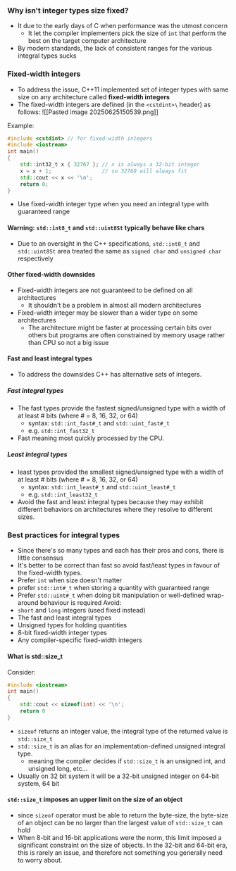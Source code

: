 ### Why isn't integer types size fixed?
- It due to the early days of C when performance was the utmost concern
	- It let the compiler implementers pick the size of `int` that perform the best on the target computer architecture
- By modern standards, the lack of consistent ranges for the various integral types sucks
### Fixed-width integers
- To address the issue, C++11 implemented set of integer types with same size on any architecture called **fixed-width integers**
- The fixed-width integers are defined (in the `<cstdint>\` header) as follows:
![[Pasted image 20250625150539.png]]

Example:
```cpp
#include <cstdint> // for fixed-width integers
#include <iostream>
int main()
{
    std::int32_t x { 32767 }; // x is always a 32-bit integer
    x = x + 1;                // so 32768 will always fit
    std::cout << x << '\n';
    return 0;
}
```

- Use fixed-width integer type when you need an integral type with guaranteed range
#### Warning: `std::int8_t` and `std::uint8St` typically behave like chars
- Due to an oversight in the C++ specifications, `std::int8_t` and `std::uint8St` area treated the same as `signed char` and `unsigned char` respectively

#### Other fixed-width downsides
- Fixed-width integers are not guaranteed to be defined on all architectures
	- It shouldn't be a problem in almost all modern architectures
- Fixed-width integer may be slower than a wider type on some architectures
	- The architecture might be faster at processing certain bits over others but programs are often constrained by memory usage rather than CPU so not a big issue
#### Fast and least integral types
- To address the downsides C++ has alternative sets of integers.
##### Fast integral types
- The fast types provide the fastest signed/unsigned type with a width of at least # bits (where # = 8, 16, 32, or 64)
	- syntax: `std::int_fast#_t` and `std::uint_fast#_t`
	- e.g. `std::int_fast32_t`
- Fast meaning most quickly processed by the CPU.
##### Least integral types
- least types provided the smallest signed/unsigned type with a width of at least # bits (where # = 8, 16, 32, or 64)
	- syntax: `std::int_least#_t` and `std::uint_least#_t`
	- e.g. `std::int_least32_t`
- Avoid the fast and least integral types because they may exhibit different behaviors on architectures where they resolve to different sizes.
### Best practices for integral types
- Since there's so many types and each has their pros and cons, there is little consensus
- It's better to be correct than fast so avoid fast/least types in favour of the fixed-width types.
- Prefer `int` when size doesn't matter
- prefer `std::int#_t` when storing a quantity with guaranteed range
- Prefer `std::uint#_t` when doing bit manipulation or well-defined wrap-around behaviour is required
Avoid:
- `short` and `long` integers (used fixed instead)
- The fast and least integral types
- Unsigned types for holding quantities
- 8-bit fixed-width integer types
- Any compiler-specific fixed-width integers
#### What is std::size_t
Consider:
``` cpp
#include <iostream>
int main()
{
	std::cout << sizeof(int) << '\n';
	return 0
}
```

- `sizeof` returns an integer value, the integral type of the returned value is `std::size_t`
- `std::size_t` is an alias for an implementation-defined unsigned integral type.
	- meaning the compiler decides if `std::size_t` is an unsigned int, and unsigned long, etc...
- Usually on 32 bit system it will be a 32-bit unsigned integer on 64-bit system, 64 bit
#### `std::size_t` imposes an upper limit on the size of an object
- since `sizeof` operator must be able to return the byte-size, the byte-size of an object can be no larger than the largest value of `std::size_t` can hold
- When 8-bit and 16-bit applications were the norm, this limit imposed a significant constraint on the size of objects. In the 32-bit and 64-bit era, this is rarely an issue, and therefore not something you generally need to worry about.